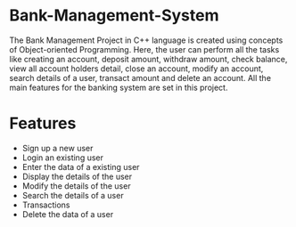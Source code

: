 # Bank-Management-System
The Bank Management Project in C++ language is created using concepts of Object-oriented Programming.  Here, the user can perform all the tasks like creating an account, deposit amount, withdraw amount, check balance, view all account holders detail, close an account, modify an account, search details of a user, transact amount and delete an account. All the main features for the banking system are set in this project.

# Features

* Sign up a new user
* Login an existing user
* Enter the data of a existing user
* Display the details of the user
* Modify the details of the user
* Search the details of a user
* Transactions
* Delete the data of a user








